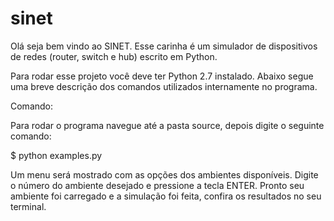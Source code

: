 sinet
=====

Olá seja bem vindo ao SINET. Esse carinha é um simulador de dispositivos de redes (router, switch e hub) escrito em Python.

Para rodar esse projeto você deve ter Python 2.7 instalado. Abaixo segue uma breve descrição dos comandos utilizados internamente no programa.

Comando:

Para rodar o programa navegue até a pasta source, depois digite o seguinte comando:

$ python examples.py

Um menu será mostrado com as opções dos ambientes disponíveis. Digite o número do ambiente desejado e pressione a tecla ENTER. Pronto seu ambiente foi carregado e a simulação foi feita, confira os resultados no seu terminal.
